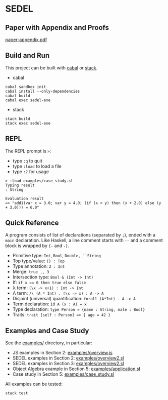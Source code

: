 # SEDEL

## Paper with Appendix and Proofs

[paper-appendix.pdf](paper-appendix.pdf)

## Build and Run

This project can be built with
[cabal](https://www.haskell.org/cabal/download.html) or
[stack](https://docs.haskellstack.org/en/stable/README/).

* cabal
```
cabal sandbox init
cabal install --only-dependencies
cabal build
cabal exec sedel-exe
```

* stack
```
stack build
stack exec sedel-exe
```

## REPL

The REPL prompt is `>`:
- type `:q` to quit
- type `:load` to load a file
- type `:?` for usage

```
> :load examples/case_study.sl 
Typing result
: String

Evaluation result
=> "add1(var x = 3.0; var y = 4.0; (if (x < y) then (x + 2.0) else (y + 3.0))) = 6.0"
```

## Quick Reference

A program consists of list of declarations (separated by `;`), ended with a `main` declaration.
Like Haskell, a line comment starts with `--` and a comment block is wrapped by
`{-` and `-}`. 

* Primitive type: `Int`, `Bool`, `Double, ``String`
* Top type/value: `() : Top`
* Type annotation: `2 : Int`
* Merge: `true ,, 3`
* Intersection type: `Bool & (Int -> Int)`
* If: `if x == 0 then true else false`
* λ term: `(\x -> x+1) : Int -> Int`
* Λ term: `/\ (A * Int) . (\x -> x) : A -> A`
* Disjoint (universal) quantification: `forall (A*Int) . A -> A`
* Term declaration: `id A (x : A) = x`
* Type declaration: `type Person = {name : String, male : Bool}`
* Traits: `trait [self : Person] => { age = 42 }`


## Examples and Case Study

See the [examples/](./examples/) directory, in particular:
- JS examples in Section 2: [examples/overview.js](./examples/overview.js)
- SEDEL examples in Section 2: [examples/overview2.sl](./examples/overview2.sl)
- SEDEL examples in Section 3: [examples/overview2.sl](./examples/overview2.sl)
- Object Algebra example in Section 5: [examples/application.sl](./examples/application.sl)
- Case study in Section 5: [examples/case_study.sl](./examples/case_study.sl)

All examples can be tested:

```
stack test
```
